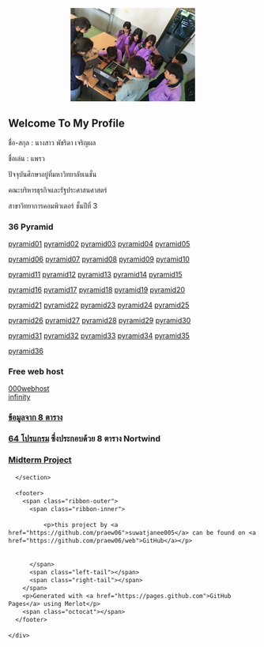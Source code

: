 <html>
<meta name="viewport" content="width=device-width, initial-scale=1" />
<link rel="stylesheet" href="https://www.w3schools.com/w3css/4/w3.css" />
<body>
    <div class="w3-container">
        <br /> <br /> <br /> 
  <center><img src="123.jpg" class="w3-round-xxlarge" w3-center="" style="width:50%" /></center>
</div>
</body>
</html>

<h2 id="welcome-to-my-profile">Welcome To My Profile</h2>

<p>ชื่อ-สกุล : นางสาว พัชริดา  เจริญผล</p>

<p>ชื่อเล่น : แพรว</p>

<p>ปัจจุบันศึกษาอยู่ที่มหาวิทยาลัยเนชั่น</p>

<p>คณะบริหารธุรกิจและรัฐประศาสนศาสตร์</p>

<p>สาขาวิทยาการคอมพิวเตอร์ ชั้นปีที่ 3</p>


<h3 id="36-pyramid">36 Pyramid</h3>
<p><a href="https://github.com/praew06/php_pyramid/blob/master/Praew_01.php" class="button">pyramid01</a>
<a href="https://github.com/praew06/php_pyramid/blob/master/Praew_02.php" class="button">pyramid02</a>
<a href="https://github.com/praew06/php_pyramid/blob/master/Praew_03.php" class="button">pyramid03</a>
<a href="https://github.com/praew06/php_pyramid/blob/master/Praew_04.php" class="button">pyramid04</a>
<a href="https://github.com/praew06/php_pyramid/blob/master/Praew_05.php" class="button">pyramid05</a></p>

<p><a href="https://github.com/praew06/php_pyramid/blob/master/Praew_06.php" class="button">pyramid06</a>
<a href="https://github.com/praew06/php_pyramid/blob/master/Praew_07.php" class="button">pyramid07</a>
<a href="https://github.com/praew06/php_pyramid/blob/master/Praew_08.php" class="button">pyramid08</a>
<a href="https://github.com/praew06/php_pyramid/blob/master/Praew_09.php" class="button">pyramid09</a>
<a href="https://github.com/praew06/php_pyramid/blob/master/Praew_10.php" class="button">pyramid10</a></p>

<p><a href="https://github.com/praew06/php_pyramid/blob/master/Praew_11.php" class="button">pyramid11</a>
<a href="https://github.com/praew06/php_pyramid/blob/master/Praew_12.php" class="button">pyramid12</a>
<a href="https://github.com/praew06/php_pyramid/blob/master/Praew_13.php" class="button">pyramid13</a>
<a href="https://github.com/praew06/php_pyramid/blob/master/Praew_14.php" class="button">pyramid14</a>
<a href="https://github.com/praew06/php_pyramid/blob/master/Praew_15.php" class="button">pyramid15</a></p>

<p><a href="https://github.com/praew06/php_pyramid/blob/master/Praew_16.php" class="button">pyramid16</a>
<a href="https://github.com/praew06/php_pyramid/blob/master/Praew_17.php" class="button">pyramid17</a>
<a href="https://github.com/praew06/php_pyramid/blob/master/Praew_18.php" class="button">pyramid18</a>
<a href="https://github.com/praew06/php_pyramid/blob/master/Praew_19.php" class="button">pyramid19</a>
<a href="https://github.com/praew06/php_pyramid/blob/master/Praew_20.php" class="button">pyramid20</a></p>

<p><a href="https://github.com/praew06/php_pyramid/blob/master/Praew_21.php" class="button">pyramid21</a>
<a href="https://github.com/praew06/php_pyramid/blob/master/Praew_22.php" class="button">pyramid22</a>
<a href="https://github.com/praew06/php_pyramid/blob/master/Praew_23.php" class="button">pyramid23</a>
<a href="https://github.com/praew06/php_pyramid/blob/master/Praew_24.php" class="button">pyramid24</a>
<a href="https://github.com/praew06/php_pyramid/blob/master/Praew_25.php" class="button">pyramid25</a></p>

<p><a href="https://github.com/praew06/php_pyramid/blob/master/Praew_26.php" class="button">pyramid26</a>
<a href="https://github.com/praew06/php_pyramid/blob/master/Praew_27.php" class="button">pyramid27</a>
<a href="https://github.com/praew06/php_pyramid/blob/master/Praew_28.php" class="button">pyramid28</a>
<a href="https://github.com/praew06/php_pyramid/blob/master/Praew_29.php" class="button">pyramid29</a>
<a href="https://github.com/praew06/php_pyramid/blob/master/Praew_30.php" class="button">pyramid30</a></p>

<p><a href="https://github.com/praew06/php_pyramid/blob/master/Praew_31.php" class="button">pyramid31</a>
<a href="https://github.com/praew06/php_pyramid/blob/master/Praew_32.php" class="button">pyramid32</a>
<a href="https://github.com/praew06/php_pyramid/blob/master/Praew_33.php" class="button">pyramid33</a>
<a href="hhttps://github.com/praew06/php_pyramid/blob/master/Praew_34.php" class="button">pyramid34</a>
<a href="https://github.com/praew06/php_pyramid/blob/master/Praew_35.php" class="button">pyramid35</a></p>

<p><a href="https://github.com/praew06/php_pyramid/blob/master/Praew_36.php" class="button">pyramid36</a></p>

<h3 id="free-web-host">Free web host</h3>
<p><a href="https://fafearn89.000webhostapp.com/">000webhost</a> 
<br /><a href="https://Myfearn89.epizy.com">infinity</a></p>

<h3 id="ข้อมูลจาก-8-ตาราง"><a href="https://github.com/suwatjanee005/nortwind_DB">ข้อมูลจาก 8 ตาราง</a></h3>

<h3 id="64-โปรแกรม-ซึ่งประกอบด้วย-8-ตาราง-nortwind"><a href="https://github.com/praew06/8_Nortwind">64 โปรแกรม</a> ซึ่งประกอบด้วย 8 ตาราง Nortwind</h3>

<h3 id="midterm-project-"><a href="https://github.com/praew06/midterm_php">Midterm Project </a></h3>


      </section>

      <footer>
        <span class="ribbon-outer">
          <span class="ribbon-inner">
            
              <p>this project by <a href="https://github.com/praew06">suwatjanee005</a> can be found on <a href="https://github.com/praew06/web">GitHub</a></p>
            
            
          </span>
          <span class="left-tail"></span>
          <span class="right-tail"></span>
        </span>
        <p>Generated with <a href="https://pages.github.com">GitHub Pages</a> using Merlot</p>
        <span class="octocat"></span>
      </footer>

    </div>

    
  </body>
</html>
